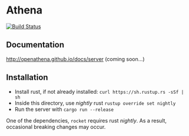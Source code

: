 Athena
====
[![Build Status](https://img.shields.io/badge/build-unknown-lightgrey.svg)](https://travis-ci.org/openathena/server)
## Documentation

http://openathena.github.io/docs/server (coming soon...)

## Installation
 - Install rust, if not already installed: `curl https://sh.rustup.rs -sSf | sh`
 - Inside this directory, use _nightly_ rust `rustup override set nightly`
 - Run the server with `cargo run --release`
 
 One of the dependencies, `rocket` requires rust _nightly_. As a result, occasional breaking changes may occur.